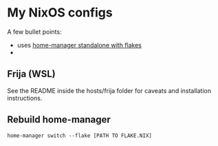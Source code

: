 # My NixOS configs

A few bullet points:
- uses [home-manager standalone with flakes](https://nix-community.github.io/home-manager/index.xhtml#sec-flakes-standalone)
- 

## Frija (WSL)
See the README inside the hosts/frija folder for caveats and installation instructions.


## Rebuild home-manager
`home-manager switch --flake [PATH TO FLAKE.NIX]`

